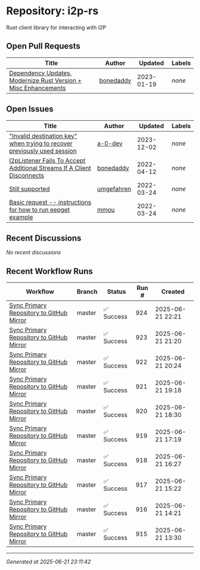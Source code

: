 # Repository: i2p-rs

Rust client library for interacting with I2P

## Open Pull Requests


| Title | Author | Updated | Labels |
|-------|--------|---------|--------|
| [Dependency Updates, Modernize Rust Version + Misc Enhancements](https://github.com/i2p/i2p-rs/pull/18) | [bonedaddy](https://github.com/bonedaddy) | 2023-01-19 | *none* |



## Open Issues


| Title | Author | Updated | Labels |
|-------|--------|---------|--------|
| ["Invalid destination key" when trying to recover previously used session](https://github.com/i2p/i2p-rs/issues/21) | [a-0-dev](https://github.com/a-0-dev) | 2023-12-02 | *none* |
| [I2pListener  Fails To Accept Additional Streams If A Client Disconnects](https://github.com/i2p/i2p-rs/issues/15) | [bonedaddy](https://github.com/bonedaddy) | 2022-04-12 | *none* |
| [Still supported](https://github.com/i2p/i2p-rs/issues/5) | [umgefahren](https://github.com/umgefahren) | 2022-03-24 | *none* |
| [Basic request -- instructions for how to run eepget example](https://github.com/i2p/i2p-rs/issues/3) | [mmou](https://github.com/mmou) | 2022-03-24 | *none* |



## Recent Discussions


*No recent discussions*


## Recent Workflow Runs


| Workflow | Branch | Status | Run # | Created |
|----------|--------|--------|-------|---------|
| [Sync Primary Repository to GitHub Mirror](https://github.com/i2p/i2p-rs/actions/runs/15800186438) | master | ✅ Success | 924 | 2025-06-21 22:21 |
| [Sync Primary Repository to GitHub Mirror](https://github.com/i2p/i2p-rs/actions/runs/15799753006) | master | ✅ Success | 923 | 2025-06-21 21:20 |
| [Sync Primary Repository to GitHub Mirror](https://github.com/i2p/i2p-rs/actions/runs/15799335630) | master | ✅ Success | 922 | 2025-06-21 20:24 |
| [Sync Primary Repository to GitHub Mirror](https://github.com/i2p/i2p-rs/actions/runs/15798863888) | master | ✅ Success | 921 | 2025-06-21 19:18 |
| [Sync Primary Repository to GitHub Mirror](https://github.com/i2p/i2p-rs/actions/runs/15798504786) | master | ✅ Success | 920 | 2025-06-21 18:30 |
| [Sync Primary Repository to GitHub Mirror](https://github.com/i2p/i2p-rs/actions/runs/15797946933) | master | ✅ Success | 919 | 2025-06-21 17:19 |
| [Sync Primary Repository to GitHub Mirror](https://github.com/i2p/i2p-rs/actions/runs/15797570765) | master | ✅ Success | 918 | 2025-06-21 16:27 |
| [Sync Primary Repository to GitHub Mirror](https://github.com/i2p/i2p-rs/actions/runs/15797075672) | master | ✅ Success | 917 | 2025-06-21 15:22 |
| [Sync Primary Repository to GitHub Mirror](https://github.com/i2p/i2p-rs/actions/runs/15796600929) | master | ✅ Success | 916 | 2025-06-21 14:21 |
| [Sync Primary Repository to GitHub Mirror](https://github.com/i2p/i2p-rs/actions/runs/15796202385) | master | ✅ Success | 915 | 2025-06-21 13:30 |



---
*Generated at 2025-06-21 23:11:42*
